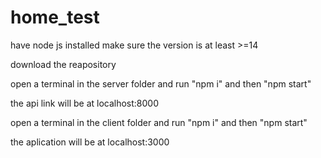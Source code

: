 # home_test
have node js installed make sure the version is at least >=14 

download the reapository

open a terminal in the server folder and run "npm i" and then "npm start"

the api link will be at localhost:8000

open a terminal in the client folder and run "npm i" and then "npm start"

the aplication will be at localhost:3000
